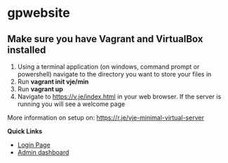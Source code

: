 # gpwebsite

## Make sure you have Vagrant and VirtualBox installed

1. Using a terminal application (on windows, command prompt or powershell) navigate to the directory you want to store your files in
2. Run **vagrant init vje/min**
3. Run **vagrant up**
4. Navigate to https://v.je/index.html in your web browser. If the server is running you will see a welcome page


More information on setup on: https://r.je/vje-minimal-virtual-server


**Quick Links**
- [Login Page](https://rolandudv.github.io/gpwebsite//CSY2027/admin/login.html)
- [Admin dashboard](https://rolandudv.github.io/gpwebsite//CSY2027/admin/index.html)
